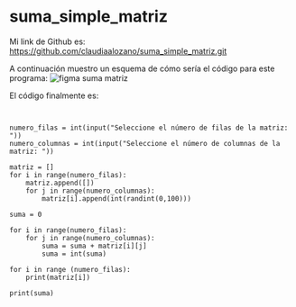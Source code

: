 # suma_simple_matriz
Mi link de Github es: https://github.com/claudiaalozano/suma_simple_matriz.git

A continuación muestro un esquema de cómo sería el código para este programa:
![figma suma matriz](https://user-images.githubusercontent.com/91722847/146638633-05ee22d7-73a8-4753-9d44-80eb73c1a7c7.png)

El código finalmente es:
```from random import randint


numero_filas = int(input("Seleccione el número de filas de la matriz: "))
numero_columnas = int(input("Seleccione el número de columnas de la matriz: "))

matriz = []
for i in range(numero_filas):
    matriz.append([])
    for j in range(numero_columnas):
        matriz[i].append(int(randint(0,100)))

suma = 0 

for i in range(numero_filas):
    for j in range(numero_columnas):
        suma = suma + matriz[i][j]
        suma = int(suma)

for i in range (numero_filas):
    print(matriz[i])

print(suma)
```
